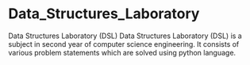 # Data_Structures_Laboratory
Data Structures Laboratory (DSL)
Data Structures Laboratory (DSL) is a subject in second year of computer science engineering.
It consists of various problem statements which are solved using python language.
